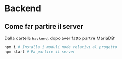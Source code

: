 # Backend

## Come far partire il server
Dalla cartella `backend`, dopo aver fatto partire MariaDB:
```bash 
npm i # Installa i moduli node relativi al progetto
npm start # Fa partire il server
```
